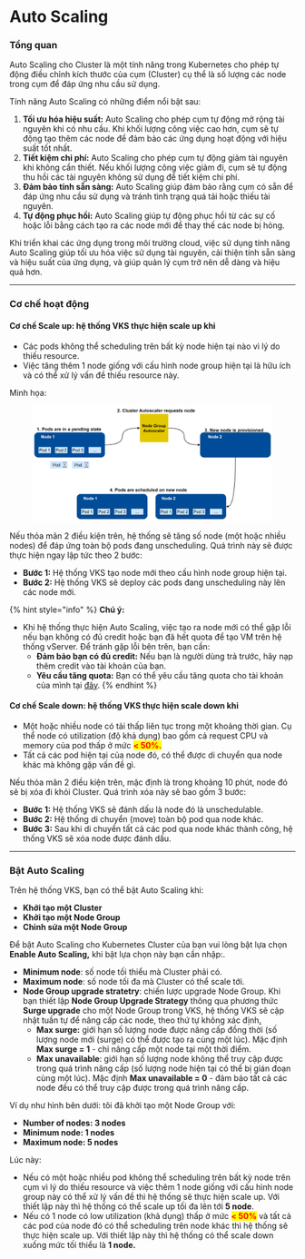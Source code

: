 # Auto Scaling

### Tổng quan

Auto Scaling cho Cluster là một tính năng trong Kubernetes cho phép tự động điều chỉnh kích thước của cụm (Cluster) cụ thể là số lượng các node trong cụm để đáp ứng nhu cầu sử dụng.

Tính năng Auto Scaling có những điểm nổi bật sau:

1. **Tối ưu hóa hiệu suất:** Auto Scaling cho phép cụm tự động mở rộng tài nguyên khi có nhu cầu. Khi khối lượng công việc cao hơn, cụm sẽ tự động tạo thêm các node để đảm bảo các ứng dụng hoạt động với hiệu suất tốt nhất.
2. **Tiết kiệm chi phí:** Auto Scaling cho phép cụm tự động giảm tài nguyên khi không cần thiết. Nếu khối lượng công việc giảm đi, cụm sẽ tự động thu hồi các tài nguyên không sử dụng để tiết kiệm chi phí.
3. **Đảm bảo tính sẵn sàng:** Auto Scaling giúp đảm bảo rằng cụm có sẵn để đáp ứng nhu cầu sử dụng và tránh tình trạng quá tải hoặc thiếu tài nguyên.
4. **Tự động phục hồi:** Auto Scaling giúp tự động phục hồi từ các sự cố hoặc lỗi bằng cách tạo ra các node mới để thay thế các node bị hỏng.

Khi triển khai các ứng dụng trong môi trường cloud, việc sử dụng tính năng Auto Scaling giúp tối ưu hóa việc sử dụng tài nguyên, cải thiện tính sẵn sàng và hiệu suất của ứng dụng, và giúp quản lý cụm trở nên dễ dàng và hiệu quả hơn.

***

### Cơ chế hoạt động

#### Cơ chế Scale up: hệ thống VKS thực hiện scale up khi

* Các pods không thể scheduling trên bất kỳ node hiện tại nào vì lý do thiếu resource.
* Việc tăng thêm 1 node giống với cấu hình node group hiện tại là hữu ích và có thể xử lý vấn đề thiếu resource này.

Minh họa:

<figure><img src="../../.gitbook/assets/image (24) (1).png" alt=""><figcaption></figcaption></figure>

Nếu thỏa mãn 2 điều kiện trên, hệ thống sẽ tăng số node (một hoặc nhiều nodes) để đáp ứng toàn bộ pods đang unscheduling. Quá trình này sẽ được thực hiện ngay lập tức theo 2 bước:

* **Bước 1:** Hệ thống VKS tạo node mới theo cấu hình node group hiện tại.
* **Bước 2:** Hệ thống VKS sẽ deploy các pods đang unscheduling này lên các node mới.

{% hint style="info" %}
**Chú ý:**

* Khi hệ thống thực hiện Auto Scaling, việc tạo ra node mới có thể gặp lỗi nếu bạn không có đủ credit hoặc bạn đã hết quota để tạo VM trên hệ thống vServer. Để tránh gặp lỗi bên trên, bạn cần:
  * **Đảm bảo bạn có đủ credit:** Nếu bạn là người dùng trả trước, hãy nạp thêm credit vào tài khoản của bạn.
  * **Yêu cầu tăng quota:** Bạn có thể yêu cầu tăng quota cho tài khoản của mình tại [đây](https://hcm-3.console.vngcloud.vn/vserver/limit).
{% endhint %}

#### Cơ chế Scale down: hệ thống VKS thực hiện scale down khi

* Một hoặc nhiều node có tải thấp liên tục trong một khoảng thời gian. Cụ thể node có utilization (độ khả dụng) bao gồm cả request CPU và memory của pod thấp ở mức <mark style="color:red;">**< 50%.**</mark>
* Tất cả các pod hiện tại của node đó, có thể được di chuyển qua node khác mà không gặp vấn đề gì.

Nếu thỏa mãn 2 điều kiện trên, mặc định là trong khoảng 10 phút, node đó sẽ bị xóa đi khỏi Cluster. Quá trình xóa này sẽ bao gồm 3 bước:

* **Bước 1:** Hệ thống VKS sẽ đánh dấu là node đó là unschedulable.
* **Bước 2:** Hệ thống di chuyển (move) toàn bộ pod qua node khác.
* **Bước 3:** Sau khi di chuyển tất cả các pod qua node khác thành công, hệ thống VKS sẽ xóa node được đánh dấu.

***

### **Bật Auto Scaling** <a href="#autoscaling-batautoscaling" id="autoscaling-batautoscaling"></a>

Trên hệ thống VKS, bạn có thể bật Auto Scaling khi:

* **Khởi tạo một Cluster**
* **Khởi tạo một Node Group**
* **Chỉnh sửa một Node Group**

Để bật Auto Scaling cho Kubernetes Cluster của bạn vui lòng bật lựa chọn **Enable Auto Scaling,** khi bật lựa chọn này bạn cần nhập:.

* **Minimum node**: số node tối thiểu mà Cluster phải có.
* **Maximum node**: số node tối đa mà Cluster có thể scale tới.
* **Node Group upgrade stratetry**: chiến lược upgrade Node Group. Khi bạn thiết lập **Node Group Upgrade Strategy** thông qua phương thức **Surge upgrade** cho một Node Group trong VKS, hệ thống VKS sẽ cập nhật tuần tự để nâng cấp các node, theo thứ tự không xác định[.](https://cloud.google.com/kubernetes-engine/docs/concepts/node-pool-upgrade-strategies.)
  * **Max surge:** giới hạn số lượng node được nâng cấp đồng thời (số lượng node mới (surge) có thể được tạo ra cùng một lúc). Mặc định **Max surge = 1** - chỉ nâng cấp một node tại một thời điểm.
  * **Max unavailable**: giới hạn số lượng node không thể truy cập được trong quá trình nâng cấp (số lượng node hiện tại có thể bị gián đoạn cùng một lúc). Mặc định **Max unavailable = 0** - đảm bảo tất cả các node đều có thể truy cập được trong quá trình nâng cấp.

Ví dụ như hình bên dưới: tôi đã khởi tạo một Node Group với:

* **Number of nodes: 3 nodes**
* **Minimum node: 1 nodes**
* **Maximum node: 5 nodes**

Lúc này:

* Nếu có một hoặc nhiều pod không thể scheduling trên bất kỳ node trên cụm vì lý do thiếu resource và việc thêm 1 node giống với cấu hình node group này có thể xử lý vấn đề thì hệ thống sẽ thực hiện scale up. Với thiết lập này thì hệ thống có thể scale up tối đa lên tới **5 node**.
* Nếu có 1 node có low utilization (khả dụng) thấp ở mức <mark style="color:red;">**< 50%**</mark> và tất cả các pod của node đó có thể scheduling trên node khác thì hệ thống sẽ thực hiện scale up. Với thiết lập này thì hệ thống có thể scale down xuống mức tối thiểu là **1 node.**

<figure><img src="https://docs-admin.vngcloud.vn/download/attachments/73762025/image2024-4-17_11-45-7.png?version=1&#x26;modificationDate=1713329108000&#x26;api=v2" alt=""><figcaption></figcaption></figure>
